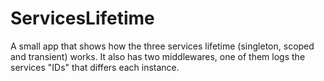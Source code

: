# ServicesLifetime

A small app that shows how the three services lifetime (singleton, scoped and transient) works.
It also has two middlewares, one of them logs the services "IDs" that differs each instance.
